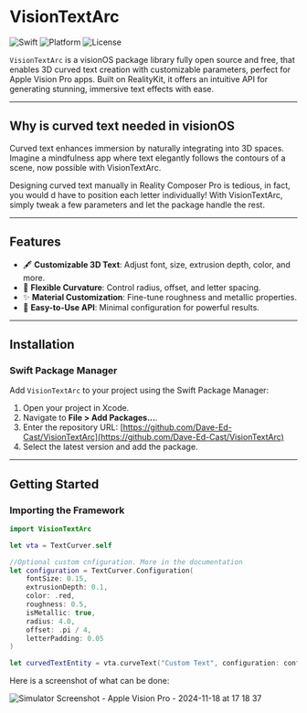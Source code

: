 # VisionTextArc

![Swift](https://img.shields.io/badge/Swift-6-blue) ![Platform](https://img.shields.io/badge/Platform-visionOS-red) ![License](https://img.shields.io/badge/License-MIT-green)

`VisionTextArc` is a visionOS package library fully open source and free, that enables 3D curved text creation with customizable parameters, perfect for Apple Vision Pro apps. Built on RealityKit, it offers an intuitive API for generating stunning, immersive text effects with ease.

---

## Why is curved text needed in visionOS
Curved text enhances immersion by naturally integrating into 3D spaces. Imagine a mindfulness app where text elegantly follows the contours of a scene, now possible with VisionTextArc.

Designing curved text manually in Reality Composer Pro is tedious, in fact, you would d have to position each letter individually! With VisionTextArc, simply tweak a few parameters and let the package handle the rest.

---

## Features

- 🖋️ **Customizable 3D Text**: Adjust font, size, extrusion depth, color, and more.
- 🔄 **Flexible Curvature**: Control radius, offset, and letter spacing.
- ✨ **Material Customization**: Fine-tune roughness and metallic properties.
- 📐 **Easy-to-Use API**: Minimal configuration for powerful results.

---

## Installation

### Swift Package Manager

Add `VisionTextArc` to your project using the Swift Package Manager:

1. Open your project in Xcode.
2. Navigate to **File > Add Packages...**.
3. Enter the repository URL: [https://github.com/Dave-Ed-Cast/VisionTextArc](https://github.com/Dave-Ed-Cast/VisionTextArc)
4. Select the latest version and add the package.

---

## Getting Started

### Importing the Framework

```swift
import VisionTextArc

let vta = TextCurver.self

//Optional custom cnfiguration. More in the documentation
let configuration = TextCurver.Configuration(
    fontSize: 0.15,
    extrusionDepth: 0.1,
    color: .red,
    roughness: 0.5,
    isMetallic: true,
    radius: 4.0,
    offset: .pi / 4,
    letterPadding: 0.05
)

let curvedTextEntity = vta.curveText("Custom Text", configuration: configuration)
```

Here is a screenshot of what can be done:

![Simulator Screenshot - Apple Vision Pro - 2024-11-18 at 17 18 37](https://github.com/user-attachments/assets/157bc3ce-d082-4e95-ab96-40981d6bcb0a)

